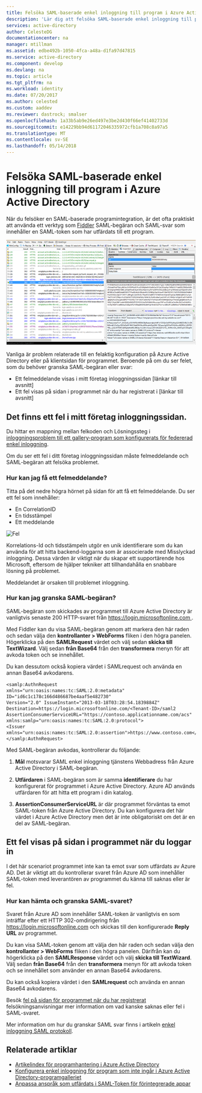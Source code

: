 ```yaml
---
title: Felsöka SAML-baserade enkel inloggning till program i Azure Active Directory | Microsoft Docs
description: 'Lär dig att felsöka SAML-baserade enkel inloggning till program i Azure Active Directory '
services: active-directory
author: CelesteDG
documentationcenter: na
manager: mtillman
ms.assetid: edbe492b-1050-4fca-a48a-d1fa97d47815
ms.service: active-directory
ms.component: develop
ms.devlang: na
ms.topic: article
ms.tgt_pltfrm: na
ms.workload: identity
ms.date: 07/20/2017
ms.author: celested
ms.custom: aaddev
ms.reviewer: dastrock; smalser
ms.openlocfilehash: 1a33b5ab9e26ed497e3be2d430f66ef41402733d
ms.sourcegitcommit: e14229bb94d61172046335972cfb1a708c8a97a5
ms.translationtype: MT
ms.contentlocale: sv-SE
ms.lasthandoff: 05/14/2018
---
```

# <a name="how-to-debug-saml-based-single-sign-on-to-applications-in-azure-active-directory"></a>Felsöka SAML-baserade enkel inloggning till program i Azure Active Directory

När du felsöker en SAML-baserade programintegration, är det ofta praktiskt att använda ett verktyg som [Fiddler](http://www.telerik.com/fiddler) SAML-begäran och SAML-svar som innehåller en SAML-token som har utfärdats till ett program. 

![Fiddler][1]

Vanliga är problem relaterade till en felaktig konfiguration på Azure Active Directory eller på klientsidan för programmet. Beroende på om du ser felet, som du behöver granska SAML-begäran eller svar:

- Ett felmeddelande visas i mitt företag inloggningssidan [länkar till avsnitt]
- Ett fel visas på sidan i programmet när du har registrerat i [länkar till avsnitt]

## <a name="i-see-an-error-in-my-company-sign-in-page"></a>Det finns ett fel i mitt företag inloggningssidan.

Du hittar en mappning mellan felkoden och Lösningssteg i [inloggningsproblem till ett gallery-program som konfigurerats för federerad enkel inloggning](https://docs.microsoft.com/azure/active-directory/application-sign-in-problem-federated-sso-gallery?/?WT.mc_id=DOC_AAD_How_to_Debug_SAML).

Om du ser ett fel i ditt företag inloggningssidan måste felmeddelande och SAML-begäran att felsöka problemet.

### <a name="how-can-i-get-the-error--message"></a>Hur kan jag få ett felmeddelande?

Titta på det nedre högra hörnet på sidan för att få ett felmeddelande. Du ser ett fel som innehåller:

- En CorrelationID
- En tidsstämpel
- Ett meddelande

![Fel][2] 

 
Korrelations-Id och tidsstämpeln utgör en unik identifierare som du kan använda för att hitta backend-loggarna som är associerade med Misslyckad inloggning. Dessa värden är viktigt när du skapar ett supportärende hos Microsoft, eftersom de hjälper tekniker att tillhandahålla en snabbare lösning på problemet.

Meddelandet är orsaken till problemet inloggning. 


### <a name="how-can-i-review-the-saml-request"></a>Hur kan jag granska SAML-begäran?

SAML-begäran som skickades av programmet till Azure Active Directory är vanligtvis senaste 200 HTTP-svaret från [ https://login.microsoftonline.com ](https://login.microsoftonline.com).
 
Med Fiddler kan du visa SAML-begäran genom att markera den här raden och sedan välja den **kontrollanter > WebForms** fliken i den högra panelen. Högerklicka på den **SAMLRequest** värdet och välj sedan **skicka till TextWizard**. Välj sedan **från Base64** från den **transformera** menyn för att avkoda token och se innehållet. 

Du kan dessutom också kopiera värdet i SAMLrequest och använda en annan Base64 avkodarens.

    <samlp:AuthnRequest
    xmlns="urn:oasis:names:tc:SAML:2.0:metadata"
    ID="id6c1c178c166d486687be4aaf5e482730"
    Version="2.0" IssueInstant="2013-03-18T03:28:54.1839884Z"
    Destination=https://login.microsoftonline.com/<Tenant-ID>/saml2
    AssertionConsumerServiceURL="https://contoso.applicationname.com/acs"
    xmlns:samlp="urn:oasis:names:tc:SAML:2.0:protocol">
    <Issuer xmlns="urn:oasis:names:tc:SAML:2.0:assertion">https://www.contoso.com</Issuer>
    </samlp:AuthnRequest>

Med SAML-begäran avkodas, kontrollerar du följande:

1. **Mål** motsvarar SAML enkel inloggning tjänstens Webbadress från Azure Active Directory i SAML-begäran.
 
2. **Utfärdaren** i SAML-begäran som är samma **identifierare** du har konfigurerat för programmet i Azure Active Directory. Azure AD används utfärdaren för att hitta ett program i din katalog.

3. **AssertionConsumerServiceURL** är där programmet förväntas ta emot SAML-token från Azure Active Directory. Du kan konfigurera det här värdet i Azure Active Directory men det är inte obligatoriskt om det är en del av SAML-begäran.


## <a name="i-see-an-error-on-the-applications-page-after-signing-in"></a>Ett fel visas på sidan i programmet när du loggar in

I det här scenariot programmet inte kan ta emot svar som utfärdats av Azure AD. Det är viktigt att du kontrollerar svaret från Azure AD som innehåller SAML-token med leverantören av programmet du känna till saknas eller är fel. 

### <a name="how-can-i-get-and-review-the-saml-response"></a>Hur kan hämta och granska SAML-svaret?

Svaret från Azure AD som innehåller SAML-token är vanligtvis en som inträffar efter ett HTTP 302-omdirigering från https://login.microsoftonline.com och skickas till den konfigurerade **Reply URL** av programmet. 

Du kan visa SAML-token genom att välja den här raden och sedan välja den **kontrollanter > WebForms** fliken i den högra panelen. Därifrån kan du högerklicka på den **SAMLResponse** värdet och välj **skicka till TextWizard**. Välj sedan **från Base64** från den **transformera** menyn för att avkoda token och se innehållet som använder en annan Base64 avkodarens. 

Du kan också kopiera värdet i den **SAMLrequest** och använda en annan Base64 avkodarens.

Besök [fel på sidan för programmet när du har registrerat](https://docs.microsoft.com/azure/active-directory/application-sign-in-problem-federated-sso-gallery?/?WT.mc_id=DOC_AAD_How_to_Debug_SAML) felsökningsanvisningar mer information om vad kanske saknas eller fel i SAML-svaret.

Mer information om hur du granskar SAML svar finns i artikeln [enkel inloggning SAML protokoll](https://docs.microsoft.com/azure/active-directory/develop/active-directory-single-sign-on-protocol-reference?/?WT.mc_id=DOC_AAD_How_to_Debug_SAML#response).


## <a name="related-articles"></a>Relaterade artiklar
* [Artikelindex för programhantering i Azure Active Directory](../active-directory-apps-index.md)
* [Konfigurera enkel inloggning för program som inte ingår i Azure Active Directory-programgalleriet](../application-config-sso-how-to-configure-federated-sso-non-gallery.md)
* [Anpassa anspråk som utfärdats i SAML-Token för förintegrerade appar](active-directory-saml-claims-customization.md)

<!--Image references-->
[1]: ../media/active-directory-saml-debugging/fiddler.png
[2]: ../media/active-directory-saml-debugging/error.png
